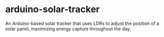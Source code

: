 # arduino-solar-tracker
An Arduino-based solar tracker that uses LDRs to adjust the position of a solar panel, maximizing energy capture throughout the day.
